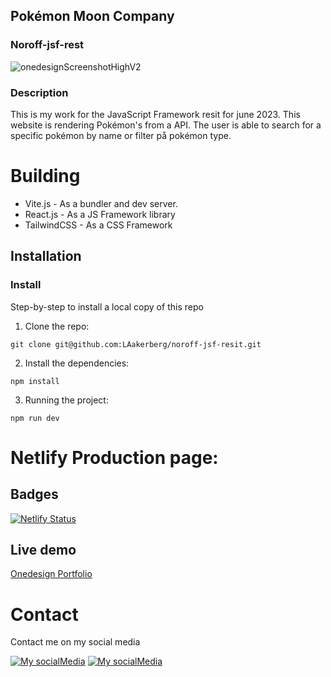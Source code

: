 ## Pokémon Moon Company

### Noroff-jsf-rest

![onedesignScreenshotHighV2](https://github.com/LAakerberg/Portfolio-2/assets/44141432/ad761f96-a5e5-4cda-9c73-400e4bc185db)

### Description

This is my work for the JavaScript Framework resit for june 2023. This website is rendering Pokémon's from a API.
The user is able to search for a specific pokémon by name or filter på pokémon type.

# Building

- Vite.js - As a bundler and dev server.
- React.js - As a JS Framework library
- TailwindCSS - As a CSS Framework

## Installation

### Install

Step-by-step to install a local copy of this repo

1. Clone the repo:

```
git clone git@github.com:LAakerberg/noroff-jsf-resit.git
```

2. Install the dependencies:

```
npm install
```

3. Running the project:

```
npm run dev
```

# Netlify Production page:

## Badges

[![Netlify Status](https://api.netlify.com/api/v1/badges/aa346c2a-f274-4034-8704-6f7d15b17f45/deploy-status)](https://app.netlify.com/sites/calm-mochi-1fa4fd/deploys)

## Live demo

[Onedesign Portfolio](https://calm-mochi-1fa4fd.netlify.app/)

# Contact

Contact me on my social media

[![My socialMedia](https://skillicons.dev/icons?i=github)](https://github.com/LAakerberg)
[![My socialMedia](https://skillicons.dev/icons?i=linkedin)](https://www.linkedin.com/in/linus-%C3%A5kerberg-4126891b1/)
